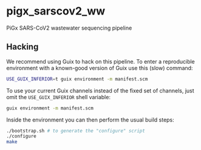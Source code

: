 # pigx_sarscov2_ww

PiGx SARS-CoV2 wastewater sequencing pipeline

## Hacking

We recommend using Guix to hack on this pipeline.  To enter a
reproducible environment with a known-good version of Guix use this
(slow) command:

```sh
USE_GUIX_INFERIOR=t guix environment -m manifest.scm
```

To use your current Guix channels instead of the fixed set of
channels, just omit the `USE_GUIX_INFERIOR` shell variable:

```sh
guix environment -m manifest.scm
```

Inside the environment you can then perform the usual build steps:

```sh
./bootstrap.sh # to generate the "configure" script
./configure
make

```
